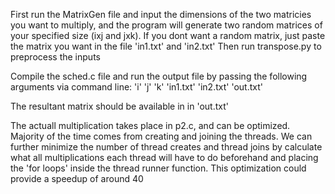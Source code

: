 First run the MatrixGen file and input the dimensions of the two matricies you want to multiply, and the 
program will generate two random matrices of your specified size (ixj and jxk). If you dont want a random 
matrix, just paste the matrix you want in the file 'in1.txt' and 'in2.txt'
Then run transpose.py to preprocess the inputs

Compile the sched.c file and run the output file by passing the following arguments via command line:
	'i'
	'j'
	'k'
	'in1.txt'
	'in2.txt'
	'out.txt'

The resultant matrix should be available in in 'out.txt'

The actuall multiplication takes place in p2.c, and can be optimized. Majority of the time comes from
creating and joining the threads. We can further minimize the number of thread creates and thread joins
by calculate what all multiplications each thread will have to do beforehand and placing the 'for loops'
inside the thread runner function. This optimization could provide a speedup of around 40
